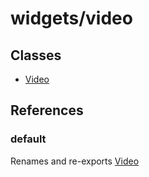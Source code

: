 # widgets/video

## Classes

- [Video](widgets.video.Class.Video.md)

## References

### default

Renames and re-exports [Video](widgets.video.Class.Video.md)
